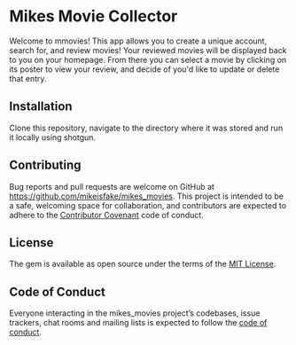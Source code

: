 
# Mikes Movie Collector

Welcome to mmovies! This app allows you to create a unique account, search for, and review movies! Your reviewed movies will be displayed back to you on your homepage. From there you can select a movie by clicking on its poster to view your review, and decide of you'd like to update or delete that entry.

## Installation

Clone this repository, navigate to the directory where it was stored and run it locally using shotgun.


## Contributing

Bug reports and pull requests are welcome on GitHub at https://github.com/mikeisfake/mikes_movies. This project is intended to be a safe, welcoming space for collaboration, and contributors are expected to adhere to the [Contributor Covenant](http://contributor-covenant.org) code of conduct.

## License

The gem is available as open source under the terms of the [MIT License](https://opensource.org/licenses/MIT).

## Code of Conduct

Everyone interacting in the mikes_movies project’s codebases, issue trackers, chat rooms and mailing lists is expected to follow the [code of conduct](https://github.com/[USERNAME]/marvel_movies/blob/master/CODE_OF_CONDUCT.md).
